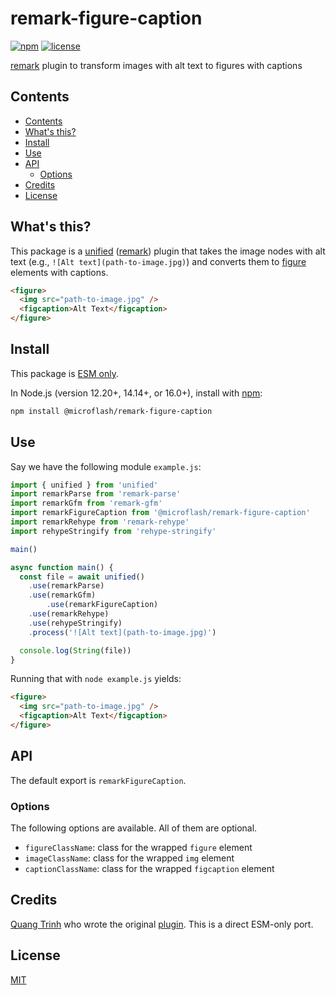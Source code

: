 # remark-figure-caption

[![npm](https://img.shields.io/npm/v/@microflash/remark-figure-caption)](https://www.npmjs.com/package/@microflash/remark-figure-caption)
[![license](https://img.shields.io/npm/l/@microflash/remark-figure-caption)](./LICENSE.md)

[remark](https://github.com/remarkjs/remark) plugin to transform images with alt text to figures with captions

## Contents

- [Contents](#contents)
- [What's this?](#whats-this)
- [Install](#install)
- [Use](#use)
- [API](#api)
	- [Options](#options)
- [Credits](#credits)
- [License](#license)

## What's this?

This package is a [unified](https://github.com/unifiedjs/unified) ([remark](https://github.com/remarkjs/remark)) plugin that takes the image nodes with alt text (e.g., `![Alt text](path-to-image.jpg)`) and converts them to [figure](https://developer.mozilla.org/en-US/docs/Web/HTML/Element/figure) elements with captions.

```html
<figure>
  <img src="path-to-image.jpg" />
  <figcaption>Alt Text</figcaption>
</figure>
```

## Install

This package is [ESM only](https://gist.github.com/sindresorhus/a39789f98801d908bbc7ff3ecc99d99c).

In Node.js (version 12.20+, 14.14+, or 16.0+), install with [npm](https://docs.npmjs.com/cli/install):

```sh
npm install @microflash/remark-figure-caption
```

## Use

Say we have the following module `example.js`:

```js
import { unified } from 'unified'
import remarkParse from 'remark-parse'
import remarkGfm from 'remark-gfm'
import remarkFigureCaption from '@microflash/remark-figure-caption'
import remarkRehype from 'remark-rehype'
import rehypeStringify from 'rehype-stringify'

main()

async function main() {
  const file = await unified()
    .use(remarkParse)
    .use(remarkGfm)
		.use(remarkFigureCaption)
    .use(remarkRehype)
    .use(rehypeStringify)
    .process('![Alt text](path-to-image.jpg)')

  console.log(String(file))
}
```

Running that with `node example.js` yields:

```html
<figure>
  <img src="path-to-image.jpg" />
  <figcaption>Alt Text</figcaption>
</figure>
```

## API

The default export is `remarkFigureCaption`.

### Options

The following options are available. All of them are optional.

- `figureClassName`: class for the wrapped `figure` element
- `imageClassName`: class for the wrapped `img` element
- `captionClassName`: class for the wrapped `figcaption` element

## Credits

[Quang Trinh](https://github.com/tkhquang) who wrote the original [plugin](https://github.com/tkhquang/gridsome-remark-figure-caption). This is a direct ESM-only port.

## License

[MIT](./LICENSE.md)
